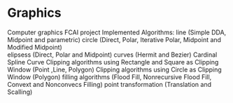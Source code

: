 # Graphics
Computer graphics FCAI project
Implemented Algorithms:
  line  (Simple DDA, Midpoint and parametric) 
  circle  (Direct, Polar, Iterative Polar, Midpoint and Modified Midpoint)  
  elipsess  (Direct, Polar and Midpoint)
  curves  (Hermit and Bezier)
  Cardinal Spline Curve
  Clipping algorithms using Rectangle and Square as Clipping Window (Point ,Line, Polygon)
  Clipping algorithms using Circle as Clipping Window (Polygon)
  filling algorithms (Flood Fill, Nonrecursive Flood Fill, Convext and Nonconvecs Filling) 
  point transformation  (Translation and Scalling)
  
